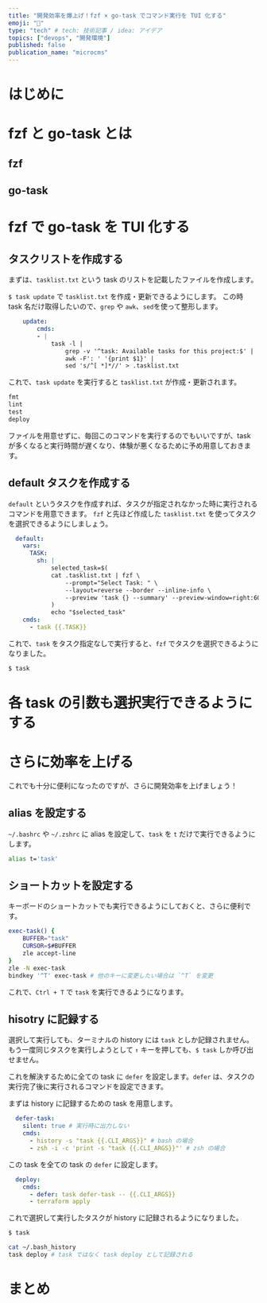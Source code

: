 ```yaml
---
title: "開発効率を爆上げ！fzf × go-task でコマンド実行を TUI 化する"
emoji: "🚀"
type: "tech" # tech: 技術記事 / idea: アイデア
topics: ["devops", "開発環境"]
published: false
publication_name: "microcms"
---
```


# はじめに

# fzf と go-task とは

## fzf

## go-task

# fzf で go-task を TUI 化する

## タスクリストを作成する

まずは、`tasklist.txt` という task のリストを記載したファイルを作成します。

`$ task update` で `tasklist.txt` を作成・更新できるようにします。
この時 task 名だけ取得したいので、`grep` や `awk`、`sed`を使って整形します。

```yaml:Taskfile.yml
    update:
        cmds:
        - |
            task -l | 
                grep -v '^task: Available tasks for this project:$' | 
                awk -F': ' '{print $1}' | 
                sed 's/^[ *]*//' > .tasklist.txt
```

これで、`task update` を実行すると `tasklist.txt` が作成・更新されます。

```text:tasklist.txt
fmt
lint
test
deploy
```

ファイルを用意せずに、毎回このコマンドを実行するのでもいいですが、task が多くなると実行時間が遅くなり、体験が悪くなるために予め用意しておきます。

## default タスクを作成する

`default` というタスクを作成すれば、タスクが指定されなかった時に実行されるコマンドを用意できます。
`fzf` と先ほど作成した `tasklist.txt` を使ってタスクを選択できるようにしましょう。

```yaml:Taskfile.yml
  default:
    vars:
      TASK:
        sh: |
            selected_task=$(
            cat .tasklist.txt | fzf \
                --prompt="Select Task: " \
                --layout=reverse --border --inline-info \
                --preview 'task {} --summary' --preview-window=right:60%:wrap
            )
            echo "$selected_task"
    cmds:
      - task {{.TASK}}
```

これで、`task` をタスク指定なしで実行すると、`fzf` でタスクを選択できるようになりました。

```bash
$ task
```

# 各 task の引数も選択実行できるようにする

# さらに効率を上げる

これでも十分に便利になったのですが、さらに開発効率を上げましょう！

## alias を設定する

`~/.bashrc` や `~/.zshrc` に alias を設定して、`task` を `t` だけで実行できるようにします。

```bash
alias t='task'
```

## ショートカットを設定する

キーボードのショートカットでも実行できるようにしておくと、さらに便利です。

```bash
exec-task() {
    BUFFER="task"
    CURSOR=$#BUFFER
    zle accept-line
}
zle -N exec-task
bindkey '^T' exec-task # 他のキーに変更したい場合は `^T` を変更
```

これで、`Ctrl + T` で `task` を実行できるようになります。

## hisotry に記録する

選択して実行しても、ターミナルの history には `task` としか記録されません。
もう一度同じタスクを実行しようとして `↑` キーを押しても、`$ task` しか呼び出せません。

これを解決するために全ての task に `defer` を設定します。`defer` は、タスクの実行完了後に実行されるコマンドを設定できます。

まずは history に記録するための task を用意します。

```yaml:Taskfile.yml
  defer-task:
    silent: true # 実行時に出力しない
    cmds:
      - history -s "task {{.CLI_ARGS}}" # bash の場合
      - zsh -i -c 'print -s "task {{.CLI_ARGS}}"' # zsh の場合
```

この task を全ての task の `defer` に設定します。

```yaml:Taskfile.yml
  deploy:
    cmds:
      - defer: task defer-task -- {{.CLI_ARGS}}
      - terraform apply
```

これで選択して実行したタスクが history に記録されるようになりました。

```bash
$ task
```

```bash
cat ~/.bash_history
task deploy # task ではなく task deploy として記録される
```



# まとめ